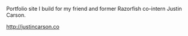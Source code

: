 Portfolio site I build for my friend and former Razorfish co-intern Justin Carson.

http://justincarson.co
